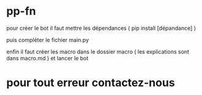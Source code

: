 # pp-fn

pour créer le bot il faut mettre les dépendances ( pip install [dépandance] )

puis compléter le fichier main.py

enfin il faut créer les macro dans le dossier macro ( les explications sont dans macro.md ) et lancer le bot 

# pour tout erreur contactez-nous
